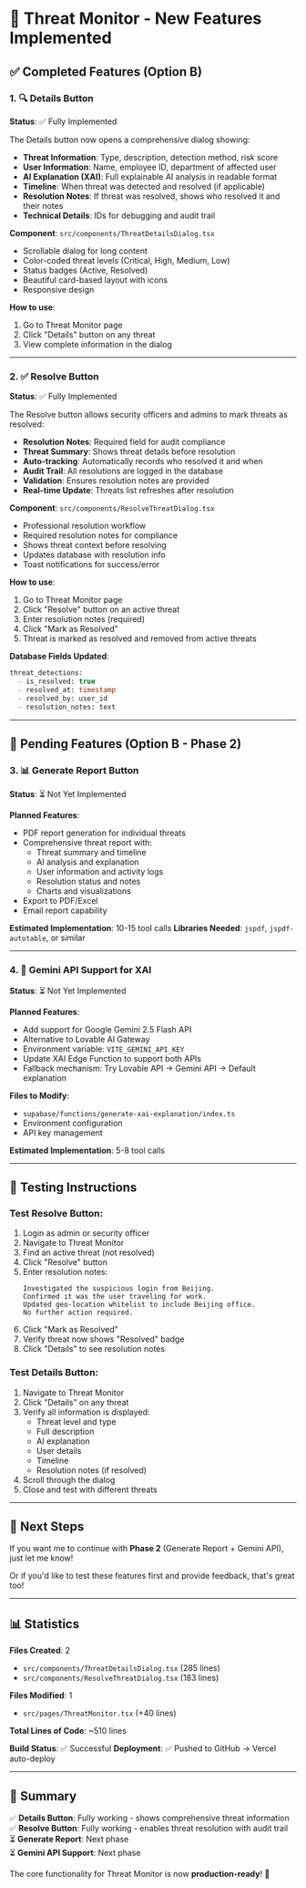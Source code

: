 # 🚀 Threat Monitor - New Features Implemented

## ✅ Completed Features (Option B)

### 1. 🔍 **Details Button** 
**Status**: ✅ Fully Implemented

The Details button now opens a comprehensive dialog showing:
- **Threat Information**: Type, description, detection method, risk score
- **User Information**: Name, employee ID, department of affected user
- **AI Explanation (XAI)**: Full explainable AI analysis in readable format
- **Timeline**: When threat was detected and resolved (if applicable)
- **Resolution Notes**: If threat was resolved, shows who resolved it and their notes
- **Technical Details**: IDs for debugging and audit trail

**Component**: `src/components/ThreatDetailsDialog.tsx`
- Scrollable dialog for long content
- Color-coded threat levels (Critical, High, Medium, Low)
- Status badges (Active, Resolved)
- Beautiful card-based layout with icons
- Responsive design

**How to use**:
1. Go to Threat Monitor page
2. Click "Details" button on any threat
3. View complete information in the dialog

---

### 2. ✅ **Resolve Button**
**Status**: ✅ Fully Implemented

The Resolve button allows security officers and admins to mark threats as resolved:
- **Resolution Notes**: Required field for audit compliance
- **Threat Summary**: Shows threat details before resolution
- **Auto-tracking**: Automatically records who resolved it and when
- **Audit Trail**: All resolutions are logged in the database
- **Validation**: Ensures resolution notes are provided
- **Real-time Update**: Threats list refreshes after resolution

**Component**: `src/components/ResolveThreatDialog.tsx`
- Professional resolution workflow
- Required resolution notes for compliance
- Shows threat context before resolving
- Updates database with resolution info
- Toast notifications for success/error

**How to use**:
1. Go to Threat Monitor page
2. Click "Resolve" button on an active threat
3. Enter resolution notes (required)
4. Click "Mark as Resolved"
5. Threat is marked as resolved and removed from active threats

**Database Fields Updated**:
```sql
threat_detections:
  - is_resolved: true
  - resolved_at: timestamp
  - resolved_by: user_id
  - resolution_notes: text
```

---

## 🚧 Pending Features (Option B - Phase 2)

### 3. 📊 **Generate Report Button**
**Status**: ⏳ Not Yet Implemented

**Planned Features**:
- PDF report generation for individual threats
- Comprehensive threat report with:
  - Threat summary and timeline
  - AI analysis and explanation
  - User information and activity logs
  - Resolution status and notes
  - Charts and visualizations
- Export to PDF/Excel
- Email report capability

**Estimated Implementation**: 10-15 tool calls
**Libraries Needed**: `jspdf`, `jspdf-autotable`, or similar

---

### 4. 🤖 **Gemini API Support for XAI**
**Status**: ⏳ Not Yet Implemented

**Planned Features**:
- Add support for Google Gemini 2.5 Flash API
- Alternative to Lovable AI Gateway
- Environment variable: `VITE_GEMINI_API_KEY`
- Update XAI Edge Function to support both APIs
- Fallback mechanism: Try Lovable API → Gemini API → Default explanation

**Files to Modify**:
- `supabase/functions/generate-xai-explanation/index.ts`
- Environment configuration
- API key management

**Estimated Implementation**: 5-8 tool calls

---

## 📝 Testing Instructions

### Test Resolve Button:
1. Login as admin or security officer
2. Navigate to Threat Monitor
3. Find an active threat (not resolved)
4. Click "Resolve" button
5. Enter resolution notes:
   ```
   Investigated the suspicious login from Beijing.
   Confirmed it was the user traveling for work.
   Updated geo-location whitelist to include Beijing office.
   No further action required.
   ```
6. Click "Mark as Resolved"
7. Verify threat now shows "Resolved" badge
8. Click "Details" to see resolution notes

### Test Details Button:
1. Navigate to Threat Monitor
2. Click "Details" on any threat
3. Verify all information is displayed:
   - Threat level and type
   - Full description
   - AI explanation
   - User details
   - Timeline
   - Resolution notes (if resolved)
4. Scroll through the dialog
5. Close and test with different threats

---

## 🔄 Next Steps

If you want me to continue with **Phase 2** (Generate Report + Gemini API), just let me know!

Or if you'd like to test these features first and provide feedback, that's great too!

---

## 📊 Statistics

**Files Created**: 2
- `src/components/ThreatDetailsDialog.tsx` (285 lines)
- `src/components/ResolveThreatDialog.tsx` (183 lines)

**Files Modified**: 1
- `src/pages/ThreatMonitor.tsx` (+40 lines)

**Total Lines of Code**: ~510 lines

**Build Status**: ✅ Successful
**Deployment**: ✅ Pushed to GitHub → Vercel auto-deploy

---

## 🎯 Summary

✅ **Details Button**: Fully working - shows comprehensive threat information  
✅ **Resolve Button**: Fully working - enables threat resolution with audit trail  
⏳ **Generate Report**: Next phase  
⏳ **Gemini API Support**: Next phase  

The core functionality for Threat Monitor is now **production-ready**! 🎉

